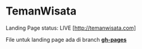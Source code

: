 # TemanWisata
Landing Page status: LIVE [http://temanwisata.com]

File untuk landing page ada di branch [**gh-pages**](https://github.com/nugi/TemanWisata/tree/gh-pages)
